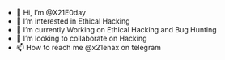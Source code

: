 - 👋 Hi, I’m @X21E0day
- 👀 I’m interested in Ethical Hacking
- 🌱 I’m currently Working on Ethical Hacking and Bug  Hunting
- 💞️ I’m looking to collaborate on Hacking
- 📫 How to reach me @x21enax on telegram

<!---
X21E0day/X21E0day is a ✨ special ✨ repository because its `README.md` (this file) appears on your GitHub profile.
You can click the Preview link to take a look at your changes.
--->
